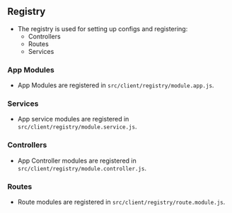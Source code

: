 ## Registry
- The registry is used for setting up configs and registering:
	- Controllers
	- Routes
	- Services

### App Modules
- App Modules are registered in `src/client/registry/module.app.js`.

### Services
- App service modules are registered in `src/client/registry/module.service.js`.

### Controllers
- App Controller modules are registered in `src/client/registry/module.controller.js`.

### Routes
- Route modules are registered in `src/client/registry/route.module.js`.
